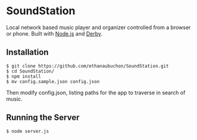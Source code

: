 SoundStation
============

Local network based music player and organizer controlled from a browser or phone. Built with [Node.js](http://nodejs.org/) and [Derby](http://derbyjs.com/).

Installation
------------

	$ git clone https://github.com/ethanaubuchon/SoundStation.git
	$ cd SoundStation/
	$ npm install
	$ mv config.sample.json config.json

Then modify config.json, listing paths for the app to traverse in search of music.

Running the Server
------------------

	$ node server.js
